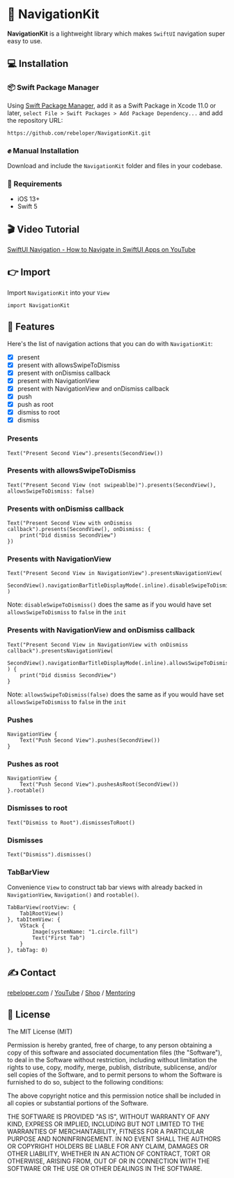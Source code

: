# 🧭 NavigationKit

**NavigationKit** is a lightweight library which makes `SwiftUI` navigation super easy to use.

## 💻 Installation
### 📦 Swift Package Manager
Using <a href="https://swift.org/package-manager/" rel="nofollow">Swift Package Manager</a>, add it as a Swift Package in Xcode 11.0 or later, `select File > Swift Packages > Add Package Dependency...` and add the repository URL:
```
https://github.com/rebeloper/NavigationKit.git
```
### ✊ Manual Installation
Download and include the `NavigationKit` folder and files in your codebase.

### 📲 Requirements
- iOS 13+
- Swift 5

## 🎬 Video Tutorial

<p><a href="https://www.youtube.com/watch?v=gk-sTNvOsR8&list=PL_csAAO9PQ8Yj7ZU7n2IJjIsqcFaLcvJN&index=4">SwiftUI Navigation - How to Navigate in SwiftUI Apps on YouTube</a></p>

## 👉 Import

Import `NavigationKit` into your `View`

```
import NavigationKit
```

## 🧳 Features

Here's the list of navigation actions  that you can do with `NavigationKit`:
- [X] present
- [X] present with allowsSwipeToDismiss
- [X] present with onDismiss callback
- [X] present with NavigationView
- [X] present with NavigationView and onDismiss callback
- [X] push
- [X] push as root
- [X] dismiss to root
- [X] dismiss

### Presents

```
Text("Present Second View").presents(SecondView())
```

### Presents with allowsSwipeToDismiss

```
Text("Present Second View (not swipeablbe)").presents(SecondView(), allowsSwipeToDismiss: false)
```

### Presents with onDismiss callback

```
Text("Present Second View with onDismiss callback").presents(SecondView(), onDismiss: {
    print("Did dismiss SecondView")
})
```

### Presents with NavigationView

```
Text("Present Second View in NavigationView").presentsNavigationView(
    SecondView().navigationBarTitleDisplayMode(.inline).disableSwipeToDismiss()
)
```

Note: `disableSwipeToDismiss()` does the same as if you would have set `allowsSwipeToDismiss` to `false` in the `init`

### Presents with NavigationView and onDismiss callback

```
Text("Present Second View in NavigationView with onDismiss callback").presentsNavigationView(
    SecondView().navigationBarTitleDisplayMode(.inline).allowsSwipeToDismiss(false)
) {
    print("Did dismiss SecondView")
}
```

Note: `allowsSwipeToDismiss(false)` does the same as if you would have set `allowsSwipeToDismiss` to `false` in the `init`

### Pushes

```
NavigationView {
    Text("Push Second View").pushes(SecondView())
}
```

### Pushes as root

```
NavigationView {
    Text("Push Second View").pushesAsRoot(SecondView())
}.rootable()
```

### Dismisses to root

```
Text("Dismiss to Root").dismissesToRoot()
```

### Dismisses

```
Text("Dismiss").dismisses()
```

### TabBarView

Convenience `View` to construct tab bar views with already backed in `NavigationView`, `Navigation()` and `rootable()`.

```
TabBarView(rootView: {
    Tab1RootView()
}, tabItemView: {
    VStack {
        Image(systemName: "1.circle.fill")
        Text("First Tab")
    }
}, tabTag: 0)
```

## ✍️ Contact

<a href="https://rebeloper.com/">rebeloper.com</a> / 
<a href="https://www.youtube.com/rebeloper/">YouTube</a> / 
<a href="https://store.rebeloper.com/">Shop</a> / 
<a href="https://rebeloper.com/mentoring">Mentoring</a>

## 📃 License

The MIT License (MIT)

Permission is hereby granted, free of charge, to any person obtaining a copy of this software and associated documentation files (the "Software"), to deal in the Software without restriction, including without limitation the rights to use, copy, modify, merge, publish, distribute, sublicense, and/or sell copies of the Software, and to permit persons to whom the Software is furnished to do so, subject to the following conditions:

The above copyright notice and this permission notice shall be included in all copies or substantial portions of the Software.

THE SOFTWARE IS PROVIDED "AS IS", WITHOUT WARRANTY OF ANY KIND, EXPRESS OR IMPLIED, INCLUDING BUT NOT LIMITED TO THE WARRANTIES OF MERCHANTABILITY, FITNESS FOR A PARTICULAR PURPOSE AND NONINFRINGEMENT. IN NO EVENT SHALL THE AUTHORS OR COPYRIGHT HOLDERS BE LIABLE FOR ANY CLAIM, DAMAGES OR OTHER LIABILITY, WHETHER IN AN ACTION OF CONTRACT, TORT OR OTHERWISE, ARISING FROM, OUT OF OR IN CONNECTION WITH THE SOFTWARE OR THE USE OR OTHER DEALINGS IN THE SOFTWARE.

